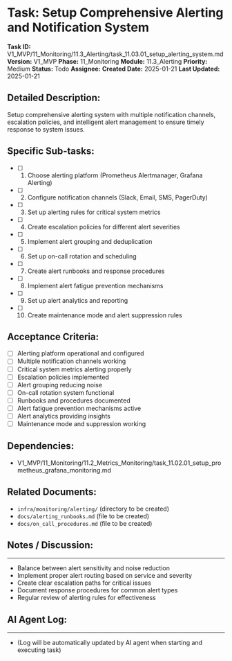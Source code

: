 # Task: Setup Comprehensive Alerting and Notification System

**Task ID:** V1_MVP/11_Monitoring/11.3_Alerting/task_11.03.01_setup_alerting_system.md
**Version:** V1_MVP
**Phase:** 11_Monitoring
**Module:** 11.3_Alerting
**Priority:** Medium
**Status:** Todo
**Assignee:**
**Created Date:** 2025-01-21
**Last Updated:** 2025-01-21

## Detailed Description:
Setup comprehensive alerting system with multiple notification channels, escalation policies, and intelligent alert management to ensure timely response to system issues.

## Specific Sub-tasks:
- [ ] 1. Choose alerting platform (Prometheus Alertmanager, Grafana Alerting)
- [ ] 2. Configure notification channels (Slack, Email, SMS, PagerDuty)
- [ ] 3. Set up alerting rules for critical system metrics
- [ ] 4. Create escalation policies for different alert severities
- [ ] 5. Implement alert grouping and deduplication
- [ ] 6. Set up on-call rotation and scheduling
- [ ] 7. Create alert runbooks and response procedures
- [ ] 8. Implement alert fatigue prevention mechanisms
- [ ] 9. Set up alert analytics and reporting
- [ ] 10. Create maintenance mode and alert suppression rules

## Acceptance Criteria:
- [ ] Alerting platform operational and configured
- [ ] Multiple notification channels working
- [ ] Critical system metrics alerting properly
- [ ] Escalation policies implemented
- [ ] Alert grouping reducing noise
- [ ] On-call rotation system functional
- [ ] Runbooks and procedures documented
- [ ] Alert fatigue prevention mechanisms active
- [ ] Alert analytics providing insights
- [ ] Maintenance mode and suppression working

## Dependencies:
- V1_MVP/11_Monitoring/11.2_Metrics_Monitoring/task_11.02.01_setup_prometheus_grafana_monitoring.md

## Related Documents:
- `infra/monitoring/alerting/` (directory to be created)
- `docs/alerting_runbooks.md` (file to be created)
- `docs/on_call_procedures.md` (file to be created)

## Notes / Discussion:
---
* Balance between alert sensitivity and noise reduction
* Implement proper alert routing based on service and severity
* Create clear escalation paths for critical issues
* Document response procedures for common alert types
* Regular review of alerting rules for effectiveness

## AI Agent Log:
---
* (Log will be automatically updated by AI agent when starting and executing task)